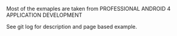 Most of the exmaples are taken from
PROFESSIONAL ANDROID 4 APPLICATION DEVELOPMENT

See git log for description and page based example.
